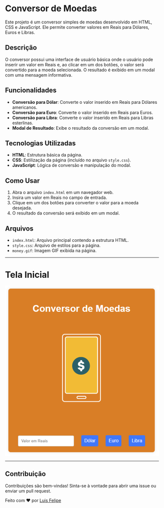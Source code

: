 # Conversor de Moedas

Este projeto é um conversor simples de moedas desenvolvido em HTML, CSS e JavaScript. Ele permite converter valores em Reais para Dólares, Euros e Libras. 

## Descrição

O conversor possui uma interface de usuário básica onde o usuário pode inserir um valor em Reais e, ao clicar em um dos botões, o valor será convertido para a moeda selecionada. O resultado é exibido em um modal com uma mensagem informativa.

## Funcionalidades

- **Conversão para Dólar**: Converte o valor inserido em Reais para Dólares americanos.
- **Conversão para Euro**: Converte o valor inserido em Reais para Euros.
- **Conversão para Libra**: Converte o valor inserido em Reais para Libras esterlinas.
- **Modal de Resultado**: Exibe o resultado da conversão em um modal.

## Tecnologias Utilizadas

- **HTML**: Estrutura básica da página.
- **CSS**: Estilização da página (incluído no arquivo `style.css`).
- **JavaScript**: Lógica de conversão e manipulação do modal.

## Como Usar

1. Abra o arquivo `index.html` em um navegador web.
2. Insira um valor em Reais no campo de entrada.
3. Clique em um dos botões para converter o valor para a moeda desejada.
4. O resultado da conversão será exibido em um modal.

## Arquivos

- `index.html`: Arquivo principal contendo a estrutura HTML.
- `style.css`: Arquivo de estilos para a página.
- `money.gif`: Imagem GIF exibida na página.
---

# Tela Inicial
![Tela Inicial][def]

---

## Contribuição

Contribuições são bem-vindas! Sinta-se à vontade para abrir uma issue ou enviar um pull request.

Feito com ❤️ por [Luis Felipe](https://github.com/luisfsill)


[def]: Tela-inicial.png